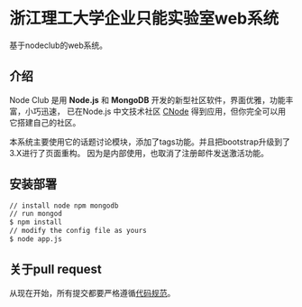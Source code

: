 # 浙江理工大学企业只能实验室web系统

基于nodeclub的web系统。

## 介绍

Node Club 是用 **Node.js** 和 **MongoDB** 开发的新型社区软件，界面优雅，功能丰富，小巧迅速，
已在Node.js 中文技术社区 [CNode](http://cnodejs.org) 得到应用，但你完全可以用它搭建自己的社区。

本系统主要使用它的话题讨论模块，添加了tags功能。并且把bootstrap升级到了3.X进行了页面重构。
因为是内部使用，也取消了注册邮件发送激活功能。

## 安装部署

```bash
// install node npm mongodb
// run mongod
$ npm install
// modify the config file as yours
$ node app.js
```

## 关于pull request


从现在开始，所有提交都要严格遵循[代码规范](https://github.com/dead-horse/node-style-guide)。
